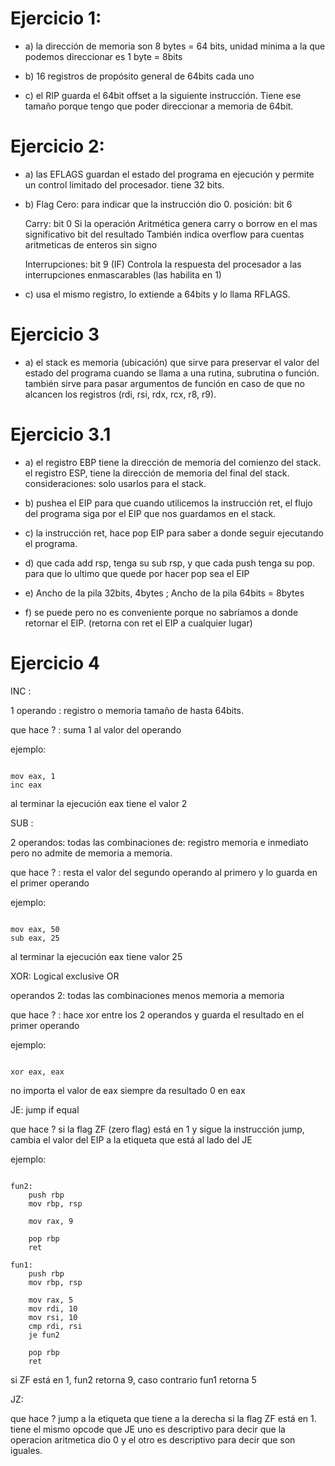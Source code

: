 # Ejercicio 1:

- a) la dirección de memoria son 8 bytes = 64 bits, unidad minima a la que podemos direccionar es 1 byte = 8bits

- b) 16 registros de propósito general de 64bits cada uno

- c) el RIP guarda el 64bit offset a la siguiente instrucción. Tiene ese tamaño porque tengo que poder direccionar a memoria de 64bit.

# Ejercicio 2:

- a) las EFLAGS guardan el estado del programa en ejecución y permite un control limitado del procesador. tiene 32 bits.

- b) Flag Cero: para indicar que la instrucción dio 0. 
     posición: bit 6

     Carry: bit 0
     Si la operación Aritmética genera carry o borrow en el mas significativo bit del resultado
     También indica overflow para cuentas aritmeticas de enteros sin signo

     Interrupciones: bit 9 (IF)
     Controla la respuesta del procesador a las interrupciones enmascarables (las habilita en 1)


- c) usa el mismo registro, lo extiende a 64bits y lo llama RFLAGS.


# Ejercicio 3

- a) el stack es memoria (ubicación) que sirve para preservar el valor del estado del programa cuando se llama a una rutina, subrutina o función.
     también sirve para pasar argumentos de función en caso de que no alcancen los registros (rdi, rsi, rdx, rcx, r8, r9).

# Ejercicio 3.1

- a) el registro EBP tiene la dirección de memoria del comienzo del stack. el registro ESP, tiene la dirección de memoria del final del stack.
     consideraciones: solo usarlos para el stack. 

- b) pushea el EIP para que cuando utilicemos la instrucción ret, el flujo del programa siga por el EIP que nos guardamos en el stack.

- c) la instrucción ret, hace pop EIP para saber a donde seguir ejecutando el programa.

- d) que cada add rsp, tenga su sub rsp, y que cada push tenga su pop. para que lo ultimo que quede por hacer pop sea el EIP

- e) Ancho de la pila 32bits, 4bytes ;  Ancho de la pila 64bits = 8bytes

- f) se puede pero no es conveniente porque no sabríamos a donde retornar el EIP. (retorna con ret el EIP a cualquier lugar)


# Ejercicio 4

INC :

1 operando : registro o memoria tamaño de hasta 64bits.

que hace ? : suma 1 al valor del operando

ejemplo:

```assembly

mov eax, 1
inc eax 

```

al terminar la ejecución eax tiene el valor 2



SUB :

2 operandos: todas las combinaciones de:
registro memoria e inmediato pero no admite de memoria a memoria.

que hace ? : resta el valor del segundo operando al primero y lo guarda en el primer operando

ejemplo: 

``` assembly

mov eax, 50
sub eax, 25

```

al terminar la ejecución eax tiene valor 25


XOR: Logical exclusive OR

operandos 2: todas las combinaciones menos memoria a memoria

que hace ? : hace xor entre los 2 operandos y guarda el resultado en el primer operando

ejemplo:

```assembly

xor eax, eax

```

no importa el valor de eax siempre da resultado 0 en eax


JE: jump if equal


que hace ?
si la flag ZF (zero flag) está en 1 y sigue la instrucción jump, cambia el valor del EIP a la etiqueta que está al lado del JE


ejemplo:

```assembly

fun2:
    push rbp
    mov rbp, rsp
   
    mov rax, 9

    pop rbp
    ret

fun1:
    push rbp
    mov rbp, rsp
       
    mov rax, 5
    mov rdi, 10
    mov rsi, 10
    cmp rdi, rsi
    je fun2

    pop rbp
    ret

```

si ZF está en 1, fun2 retorna 9, caso contrario fun1 retorna 5


JZ:

que hace ? jump a la etiqueta que tiene a la derecha si la flag ZF está en 1. tiene el mismo opcode que JE
uno es descriptivo para decir que la operacion aritmetica dio 0 y el otro es descriptivo para decir que son iguales.



